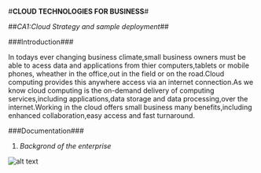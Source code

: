 #**CLOUD TECHNOLOGIES FOR BUSINESS**#

##*CA1:Cloud Strategy and sample deployment*##

###Introduction###

In todays ever changing business climate,small business owners must be able to acess data and applications from thier computers,tablets or mobile phones,
wheather in the office,out in the field or on the road.Cloud computing provides this  anywhere access via an internet connection.As we know cloud computing
is the on-demand delivery of computing services,including applications,data storage and data processing,over the internet.Working in the cloud offers small 
business many benefits,including enhanced collaboration,easy access and fast turnaround. 

###Documentation###

1. *Backgrond of the enterprise*


![alt text](https://www.google.com/imgres?imgurl=https%3A%2F%2Fdafinglobal.com%2Fwp-content%2Fuploads%2F2017%2F09%2Fdafinlogo.jpg&imgrefurl=https%3A%2F%2Fdafinglobal.com%2F&tbnid=yGZC1JjAs6mg2M&vet=12ahUKEwis15HCwNP7AhUBAsAKHY4wCNEQMygBegQIARA3..i&docid=PzGZgBv0PSyBaM&w=360&h=120&q=dafin%20exim%20engineering%20private%20limited&ved=2ahUKEwis15HCwNP7AhUBAsAKHY4wCNEQMygBegQIARA3)